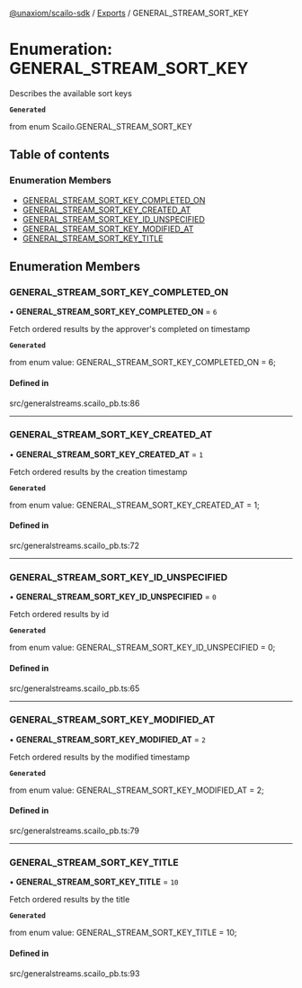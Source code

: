 [@unaxiom/scailo-sdk](../README.md) / [Exports](../modules.md) / GENERAL\_STREAM\_SORT\_KEY

# Enumeration: GENERAL\_STREAM\_SORT\_KEY

Describes the available sort keys

**`Generated`**

from enum Scailo.GENERAL_STREAM_SORT_KEY

## Table of contents

### Enumeration Members

- [GENERAL\_STREAM\_SORT\_KEY\_COMPLETED\_ON](GENERAL_STREAM_SORT_KEY.md#general_stream_sort_key_completed_on)
- [GENERAL\_STREAM\_SORT\_KEY\_CREATED\_AT](GENERAL_STREAM_SORT_KEY.md#general_stream_sort_key_created_at)
- [GENERAL\_STREAM\_SORT\_KEY\_ID\_UNSPECIFIED](GENERAL_STREAM_SORT_KEY.md#general_stream_sort_key_id_unspecified)
- [GENERAL\_STREAM\_SORT\_KEY\_MODIFIED\_AT](GENERAL_STREAM_SORT_KEY.md#general_stream_sort_key_modified_at)
- [GENERAL\_STREAM\_SORT\_KEY\_TITLE](GENERAL_STREAM_SORT_KEY.md#general_stream_sort_key_title)

## Enumeration Members

### GENERAL\_STREAM\_SORT\_KEY\_COMPLETED\_ON

• **GENERAL\_STREAM\_SORT\_KEY\_COMPLETED\_ON** = ``6``

Fetch ordered results by the approver's completed on timestamp

**`Generated`**

from enum value: GENERAL_STREAM_SORT_KEY_COMPLETED_ON = 6;

#### Defined in

src/generalstreams.scailo_pb.ts:86

___

### GENERAL\_STREAM\_SORT\_KEY\_CREATED\_AT

• **GENERAL\_STREAM\_SORT\_KEY\_CREATED\_AT** = ``1``

Fetch ordered results by the creation timestamp

**`Generated`**

from enum value: GENERAL_STREAM_SORT_KEY_CREATED_AT = 1;

#### Defined in

src/generalstreams.scailo_pb.ts:72

___

### GENERAL\_STREAM\_SORT\_KEY\_ID\_UNSPECIFIED

• **GENERAL\_STREAM\_SORT\_KEY\_ID\_UNSPECIFIED** = ``0``

Fetch ordered results by id

**`Generated`**

from enum value: GENERAL_STREAM_SORT_KEY_ID_UNSPECIFIED = 0;

#### Defined in

src/generalstreams.scailo_pb.ts:65

___

### GENERAL\_STREAM\_SORT\_KEY\_MODIFIED\_AT

• **GENERAL\_STREAM\_SORT\_KEY\_MODIFIED\_AT** = ``2``

Fetch ordered results by the modified timestamp

**`Generated`**

from enum value: GENERAL_STREAM_SORT_KEY_MODIFIED_AT = 2;

#### Defined in

src/generalstreams.scailo_pb.ts:79

___

### GENERAL\_STREAM\_SORT\_KEY\_TITLE

• **GENERAL\_STREAM\_SORT\_KEY\_TITLE** = ``10``

Fetch ordered results by the title

**`Generated`**

from enum value: GENERAL_STREAM_SORT_KEY_TITLE = 10;

#### Defined in

src/generalstreams.scailo_pb.ts:93
